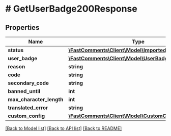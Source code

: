 # # GetUserBadge200Response

## Properties

Name | Type | Description | Notes
------------ | ------------- | ------------- | -------------
**status** | [**\FastComments\Client\Model\ImportedAPIStatusFAILED**](ImportedAPIStatusFAILED.md) |  |
**user_badge** | [**\FastComments\Client\Model\UserBadge**](UserBadge.md) |  |
**reason** | **string** |  |
**code** | **string** |  |
**secondary_code** | **string** |  | [optional]
**banned_until** | **int** |  | [optional]
**max_character_length** | **int** |  | [optional]
**translated_error** | **string** |  | [optional]
**custom_config** | [**\FastComments\Client\Model\CustomConfigParameters**](CustomConfigParameters.md) |  | [optional]

[[Back to Model list]](../../README.md#models) [[Back to API list]](../../README.md#endpoints) [[Back to README]](../../README.md)
